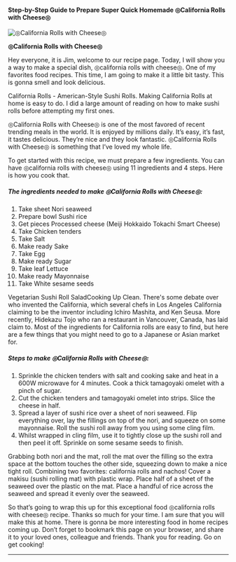             

#### Step-by-Step Guide to Prepare Super Quick Homemade ◎California Rolls with Cheese◎

![◎California Rolls with Cheese◎](https://img-global.cpcdn.com/recipes/4786603617681408/751x532cq70/%e2%97%8ecalifornia-rolls-with-cheese%e2%97%8e-recipe-main-photo.jpg)

**◎California Rolls with Cheese◎**

Hey everyone, it is Jim, welcome to our recipe page. Today, I will show you a way to make a special dish, ◎california rolls with cheese◎. One of my favorites food recipes. This time, I am going to make it a little bit tasty. This is gonna smell and look delicious.

California Rolls - American-Style Sushi Rolls. Making California Rolls at home is easy to do. I did a large amount of reading on how to make sushi rolls before attempting my first ones.

◎California Rolls with Cheese◎ is one of the most favored of recent trending meals in the world. It is enjoyed by millions daily. It’s easy, it’s fast, it tastes delicious. They’re nice and they look fantastic. ◎California Rolls with Cheese◎ is something that I’ve loved my whole life.

To get started with this recipe, we must prepare a few ingredients. You can have ◎california rolls with cheese◎ using 11 ingredients and 4 steps. Here is how you cook that.

##### The ingredients needed to make ◎California Rolls with Cheese◎:

1.  Take sheet Nori seaweed
2.  Prepare bowl Sushi rice
3.  Get pieces Processed cheese (Meiji Hokkaido Tokachi Smart Cheese)
4.  Take Chicken tenders
5.  Take Salt
6.  Make ready Sake
7.  Take Egg
8.  Make ready Sugar
9.  Take leaf Lettuce
10.  Make ready Mayonnaise
11.  Take White sesame seeds

Vegetarian Sushi Roll SaladCooking Up Clean. There's some debate over who invented the California, which several chefs in Los Angeles California claiming to be the inventor including Ichiro Mashita, and Ken Seusa. More recently, Hidekazu Tojo who ran a restaurant in Vancouver, Canada, has laid claim to. Most of the ingredients for California rolls are easy to find, but here are a few things that you might need to go to a Japanese or Asian market for.

##### Steps to make ◎California Rolls with Cheese◎:

1.  Sprinkle the chicken tenders with salt and cooking sake and heat in a 600W microwave for 4 minutes. Cook a thick tamagoyaki omelet with a pinch of sugar.
2.  Cut the chicken tenders and tamagoyaki omelet into strips. Slice the cheese in half.
3.  Spread a layer of sushi rice over a sheet of nori seaweed. Flip everything over, lay the fillings on top of the nori, and squeeze on some mayonnaise. Roll the sushi roll away from you using some cling film.
4.  Whilst wrapped in cling film, use it to tightly close up the sushi roll and then peel it off. Sprinkle on some sesame seeds to finish.

Grabbing both nori and the mat, roll the mat over the filling so the extra space at the bottom touches the other side, squeezing down to make a nice tight roll. Combining two favorites: california rolls and nachos! Cover a makisu (sushi rolling mat) with plastic wrap. Place half of a sheet of the seaweed over the plastic on the mat. Place a handful of rice across the seaweed and spread it evenly over the seaweed.

So that’s going to wrap this up for this exceptional food ◎california rolls with cheese◎ recipe. Thanks so much for your time. I am sure that you will make this at home. There is gonna be more interesting food in home recipes coming up. Don’t forget to bookmark this page on your browser, and share it to your loved ones, colleague and friends. Thank you for reading. Go on get cooking!

* * *